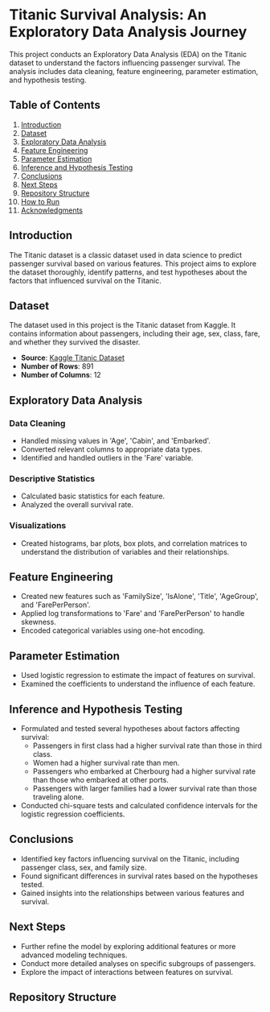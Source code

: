 # Titanic Survival Analysis: An Exploratory Data Analysis Journey

This project conducts an Exploratory Data Analysis (EDA) on the Titanic dataset to understand the factors influencing passenger survival. The analysis includes data cleaning, feature engineering, parameter estimation, and hypothesis testing.

## Table of Contents
1. [Introduction](#introduction)
2. [Dataset](#dataset)
3. [Exploratory Data Analysis](#exploratory-data-analysis)
4. [Feature Engineering](#feature-engineering)
5. [Parameter Estimation](#parameter-estimation)
6. [Inference and Hypothesis Testing](#inference-and-hypothesis-testing)
7. [Conclusions](#conclusions)
8. [Next Steps](#next-steps)
9. [Repository Structure](#repository-structure)
10. [How to Run](#how-to-run)
11. [Acknowledgments](#acknowledgments)

## Introduction

The Titanic dataset is a classic dataset used in data science to predict passenger survival based on various features. This project aims to explore the dataset thoroughly, identify patterns, and test hypotheses about the factors that influenced survival on the Titanic.

## Dataset

The dataset used in this project is the Titanic dataset from Kaggle. It contains information about passengers, including their age, sex, class, fare, and whether they survived the disaster.

- **Source**: [Kaggle Titanic Dataset](https://www.kaggle.com/c/titanic/data)
- **Number of Rows**: 891
- **Number of Columns**: 12

## Exploratory Data Analysis

### Data Cleaning
- Handled missing values in 'Age', 'Cabin', and 'Embarked'.
- Converted relevant columns to appropriate data types.
- Identified and handled outliers in the 'Fare' variable.

### Descriptive Statistics
- Calculated basic statistics for each feature.
- Analyzed the overall survival rate.

### Visualizations
- Created histograms, bar plots, box plots, and correlation matrices to understand the distribution of variables and their relationships.

## Feature Engineering

- Created new features such as 'FamilySize', 'IsAlone', 'Title', 'AgeGroup', and 'FarePerPerson'.
- Applied log transformations to 'Fare' and 'FarePerPerson' to handle skewness.
- Encoded categorical variables using one-hot encoding.

## Parameter Estimation

- Used logistic regression to estimate the impact of features on survival.
- Examined the coefficients to understand the influence of each feature.

## Inference and Hypothesis Testing

- Formulated and tested several hypotheses about factors affecting survival:
  - Passengers in first class had a higher survival rate than those in third class.
  - Women had a higher survival rate than men.
  - Passengers who embarked at Cherbourg had a higher survival rate than those who embarked at other ports.
  - Passengers with larger families had a lower survival rate than those traveling alone.
- Conducted chi-square tests and calculated confidence intervals for the logistic regression coefficients.

## Conclusions

- Identified key factors influencing survival on the Titanic, including passenger class, sex, and family size.
- Found significant differences in survival rates based on the hypotheses tested.
- Gained insights into the relationships between various features and survival.

## Next Steps

- Further refine the model by exploring additional features or more advanced modeling techniques.
- Conduct more detailed analyses on specific subgroups of passengers.
- Explore the impact of interactions between features on survival.

## Repository Structure
